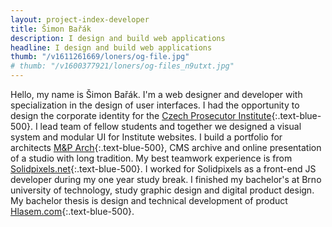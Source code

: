 ```yaml
---
layout: project-index-developer
title: Šimon Bařák
description: I design and build web applications
headline: I design and build web applications
thumb: "/v1611261669/loners/og-file.jpg"
# thumb: "/v1600377921/loners/og-files_n9utxt.jpg"
---
```


Hello, my name is Šimon Bařák. I'm a web designer and developer with specialization in the design of user interfaces. I had the opportunity to design the corporate identity for the [Czech Prosecutor Institute](https://www.behance.net/gallery/96467527/Czech-Prosecutor-Institute/){:.text-blue-500}. I lead team of fellow students and together we designed a visual system and modular UI for Institute websites. I build a portfolio for architects [M&P Arch](https://mparch.cz/){:.text-blue-500}, CMS archive and online presentation of a studio with long tradition. My best teamwork experience is from [Solidpixels.net](https://www.solidpixels.net){:.text-blue-500}. I worked for Solidpixels as a front-end JS developer during my one year study break. I finished my bachelor's at Brno university of technology, study graphic design and digital product design. My bachelor thesis is design and technical development of product [Hlasem.com](https://hlasem.com/){:.text-blue-500}.

<!-- Currently I'm developing [WavePage](https://wavepage.app/){:.text-blue-500} 👋🏼, editor for text-to-speech. Collaborating on visual comunication of the [Czech Prosecutor Intitute](https://www.behance.net/gallery/96467527/Czech-Prosecutor-Institute/){:.text-blue-400} 👨🏽‍💼 and I have one more year to finish studies of digital product at [Brno University of Technology](https://www.vutbr.cz/en/){:.text-blue-400} 📚 -->
